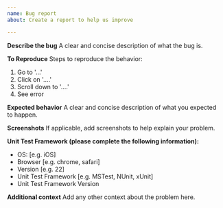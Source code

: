 ```yaml
---
name: Bug report
about: Create a report to help us improve

---
```


**Describe the bug**
A clear and concise description of what the bug is.

**To Reproduce**
Steps to reproduce the behavior:
1. Go to '...'
2. Click on '....'
3. Scroll down to '....'
4. See error

**Expected behavior**
A clear and concise description of what you expected to happen.

**Screenshots**
If applicable, add screenshots to help explain your problem.

**Unit Test Framework (please complete the following information):**
 - OS: [e.g. iOS]
 - Browser [e.g. chrome, safari]
 - Version [e.g. 22]
 - Unit Test Framework [e.g. MSTest, NUnit, xUnit]
 - Unit Test Framework Version

**Additional context**
Add any other context about the problem here.
